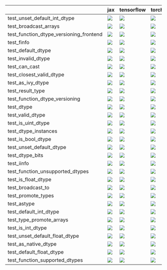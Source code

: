 |                                         | jax                                                                                                                                                                                    | tensorflow                                                                                                                                                                             | torch                                                                                                                                                                                  | numpy                                                                                                                                                                                  |
|:----------------------------------------|:---------------------------------------------------------------------------------------------------------------------------------------------------------------------------------------|:---------------------------------------------------------------------------------------------------------------------------------------------------------------------------------------|:---------------------------------------------------------------------------------------------------------------------------------------------------------------------------------------|:---------------------------------------------------------------------------------------------------------------------------------------------------------------------------------------|
| test_unset_default_int_dtype            | <a href="https://github.com/unifyai/ivy/actions/runs/3798804260/jobs/6460786019" rel="noopener noreferrer" target="_blank"><img src=https://img.shields.io/badge/-success-success></a> | <a href="https://github.com/unifyai/ivy/actions/runs/3790843737/jobs/6445799044" rel="noopener noreferrer" target="_blank"><img src=https://img.shields.io/badge/-success-success></a> | <a href="https://github.com/unifyai/ivy/actions/runs/3796964004/jobs/6457515469" rel="noopener noreferrer" target="_blank"><img src=https://img.shields.io/badge/-success-success></a> | <a href="https://github.com/unifyai/ivy/actions/runs/3810258881/jobs/6482234800" rel="noopener noreferrer" target="_blank"><img src=https://img.shields.io/badge/-success-success></a> |
| test_broadcast_arrays                   | <a href="https://github.com/unifyai/ivy/actions/runs/3811739538/jobs/6484577036" rel="noopener noreferrer" target="_blank"><img src=https://img.shields.io/badge/-success-success></a> | <a href="https://github.com/unifyai/ivy/actions/runs/3812530485/jobs/6485786804" rel="noopener noreferrer" target="_blank"><img src=https://img.shields.io/badge/-success-success></a> | <a href="https://github.com/unifyai/ivy/actions/runs/3809605412/jobs/6481073388" rel="noopener noreferrer" target="_blank"><img src=https://img.shields.io/badge/-success-success></a> | <a href="https://github.com/unifyai/ivy/actions/runs/3808470553/jobs/6479075264" rel="noopener noreferrer" target="_blank"><img src=https://img.shields.io/badge/-success-success></a> |
| test_function_dtype_versioning_frontend | <a href="https://github.com/unifyai/ivy/actions/runs/3809868004/jobs/6481550509" rel="noopener noreferrer" target="_blank"><img src=https://img.shields.io/badge/-success-success></a> | <a href="https://github.com/unifyai/ivy/actions/runs/3806295023/jobs/6474964815" rel="noopener noreferrer" target="_blank"><img src=https://img.shields.io/badge/-success-success></a> | <a href="https://github.com/unifyai/ivy/actions/runs/3810440207/jobs/6482521141" rel="noopener noreferrer" target="_blank"><img src=https://img.shields.io/badge/-success-success></a> | <a href="https://github.com/unifyai/ivy/actions/runs/3704593780/jobs/6277430543" rel="noopener noreferrer" target="_blank"><img src=https://img.shields.io/badge/-success-success></a> |
| test_finfo                              | <a href="https://github.com/unifyai/ivy/actions/runs/3798124044/jobs/6459598816" rel="noopener noreferrer" target="_blank"><img src=https://img.shields.io/badge/-success-success></a> | <a href="https://github.com/unifyai/ivy/actions/runs/3792208596/jobs/6466746489" rel="noopener noreferrer" target="_blank"><img src=https://img.shields.io/badge/-success-success></a> | <a href="https://github.com/unifyai/ivy/actions/runs/3813472041/jobs/6487237402" rel="noopener noreferrer" target="_blank"><img src=https://img.shields.io/badge/-success-success></a> | <a href="https://github.com/unifyai/ivy/actions/runs/3798563135/jobs/6460356518" rel="noopener noreferrer" target="_blank"><img src=https://img.shields.io/badge/-success-success></a> |
| test_default_dtype                      | <a href="https://github.com/unifyai/ivy/actions/runs/3798124044/jobs/6459598816" rel="noopener noreferrer" target="_blank"><img src=https://img.shields.io/badge/-success-success></a> | <a href="https://github.com/unifyai/ivy/actions/runs/3805755584/jobs/6473958648" rel="noopener noreferrer" target="_blank"><img src=https://img.shields.io/badge/-success-success></a> | <a href="https://github.com/unifyai/ivy/actions/runs/3790843737/jobs/6445799044" rel="noopener noreferrer" target="_blank"><img src=https://img.shields.io/badge/-success-success></a> | <a href="https://github.com/unifyai/ivy/actions/runs/3805500693/jobs/6475487645" rel="noopener noreferrer" target="_blank"><img src=https://img.shields.io/badge/-success-success></a> |
| test_invalid_dtype                      | <a href="https://github.com/unifyai/ivy/actions/runs/3807958709/jobs/6478133889" rel="noopener noreferrer" target="_blank"><img src=https://img.shields.io/badge/-success-success></a> | <a href="https://github.com/unifyai/ivy/actions/runs/3810098997/jobs/6481953787" rel="noopener noreferrer" target="_blank"><img src=https://img.shields.io/badge/-success-success></a> | <a href="https://github.com/unifyai/ivy/actions/runs/3740962521/jobs/6349956038" rel="noopener noreferrer" target="_blank"><img src=https://img.shields.io/badge/-success-success></a> | <a href="https://github.com/unifyai/ivy/actions/runs/3807687960/jobs/6477606401" rel="noopener noreferrer" target="_blank"><img src=https://img.shields.io/badge/-success-success></a> |
| test_can_cast                           | <a href="https://github.com/unifyai/ivy/actions/runs/3809391084/jobs/6480720339" rel="noopener noreferrer" target="_blank"><img src=https://img.shields.io/badge/-success-success></a> | <a href="https://github.com/unifyai/ivy/actions/runs/3813647855/jobs/6487503959" rel="noopener noreferrer" target="_blank"><img src=https://img.shields.io/badge/-success-success></a> | <a href="https://github.com/unifyai/ivy/actions/runs/3813100629/jobs/6486654364" rel="noopener noreferrer" target="_blank"><img src=https://img.shields.io/badge/-success-success></a> | <a href="https://github.com/unifyai/ivy/actions/runs/3813291822/jobs/6486955205" rel="noopener noreferrer" target="_blank"><img src=https://img.shields.io/badge/-success-success></a> |
| test_closest_valid_dtype                | <a href="https://github.com/unifyai/ivy/actions/runs/3810621692/jobs/6482815642" rel="noopener noreferrer" target="_blank"><img src=https://img.shields.io/badge/-success-success></a> | <a href="https://github.com/unifyai/ivy/actions/runs/3808709004/jobs/6479511048" rel="noopener noreferrer" target="_blank"><img src=https://img.shields.io/badge/-success-success></a> | <a href="https://github.com/unifyai/ivy/actions/runs/3764656289/jobs/6399309426" rel="noopener noreferrer" target="_blank"><img src=https://img.shields.io/badge/-success-success></a> | <a href="https://github.com/unifyai/ivy/actions/runs/3800238736/jobs/6463524035" rel="noopener noreferrer" target="_blank"><img src=https://img.shields.io/badge/-success-success></a> |
| test_as_ivy_dtype                       | <a href="https://github.com/unifyai/ivy/actions/runs/3810806949/jobs/6483100830" rel="noopener noreferrer" target="_blank"><img src=https://img.shields.io/badge/-success-success></a> | <a href="https://github.com/unifyai/ivy/actions/runs/3808215525/jobs/6478603522" rel="noopener noreferrer" target="_blank"><img src=https://img.shields.io/badge/-success-success></a> | <a href="https://github.com/unifyai/ivy/actions/runs/3796173901/jobs/6475484126" rel="noopener noreferrer" target="_blank"><img src=https://img.shields.io/badge/-success-success></a> | <a href="https://github.com/unifyai/ivy/actions/runs/3811179002/jobs/6483700462" rel="noopener noreferrer" target="_blank"><img src=https://img.shields.io/badge/-success-success></a> |
| test_result_type                        | <a href="https://github.com/unifyai/ivy/actions/runs/3763800472/jobs/6397635347" rel="noopener noreferrer" target="_blank"><img src=https://img.shields.io/badge/-success-success></a> | <a href="https://github.com/unifyai/ivy/actions/runs/3813100629/jobs/6486654364" rel="noopener noreferrer" target="_blank"><img src=https://img.shields.io/badge/-success-success></a> | <a href="https://github.com/unifyai/ivy/actions/runs/3812341820/jobs/6485494789" rel="noopener noreferrer" target="_blank"><img src=https://img.shields.io/badge/-success-success></a> | <a href="https://github.com/unifyai/ivy/actions/runs/3813827251/jobs/6487781157" rel="noopener noreferrer" target="_blank"><img src=https://img.shields.io/badge/-success-success></a> |
| test_function_dtype_versioning          | <a href="https://github.com/unifyai/ivy/actions/runs/3810806949/jobs/6483100830" rel="noopener noreferrer" target="_blank"><img src=https://img.shields.io/badge/-success-success></a> | <a href="https://github.com/unifyai/ivy/actions/runs/3810621692/jobs/6482815642" rel="noopener noreferrer" target="_blank"><img src=https://img.shields.io/badge/-success-success></a> | <a href="https://github.com/unifyai/ivy/actions/runs/3812916642/jobs/6486375733" rel="noopener noreferrer" target="_blank"><img src=https://img.shields.io/badge/-success-success></a> | <a href="https://github.com/unifyai/ivy/actions/runs/3794989619/jobs/6453635794" rel="noopener noreferrer" target="_blank"><img src=https://img.shields.io/badge/-success-success></a> |
| test_dtype                              | <a href="https://github.com/unifyai/ivy/actions/runs/3811551792/jobs/6484290919" rel="noopener noreferrer" target="_blank"><img src=https://img.shields.io/badge/-success-success></a> | <a href="https://github.com/unifyai/ivy/actions/runs/3796173901/jobs/6475484126" rel="noopener noreferrer" target="_blank"><img src=https://img.shields.io/badge/-success-success></a> | <a href="https://github.com/unifyai/ivy/actions/runs/3811179002/jobs/6483700462" rel="noopener noreferrer" target="_blank"><img src=https://img.shields.io/badge/-success-success></a> | <a href="https://github.com/unifyai/ivy/actions/runs/3791293454/jobs/6446618989" rel="noopener noreferrer" target="_blank"><img src=https://img.shields.io/badge/-success-success></a> |
| test_valid_dtype                        | <a href="https://github.com/unifyai/ivy/actions/runs/3810621692/jobs/6482815642" rel="noopener noreferrer" target="_blank"><img src=https://img.shields.io/badge/-success-success></a> | <a href="https://github.com/unifyai/ivy/actions/runs/3810258881/jobs/6482234800" rel="noopener noreferrer" target="_blank"><img src=https://img.shields.io/badge/-success-success></a> | <a href="https://github.com/unifyai/ivy/actions/runs/3813291822/jobs/6486955205" rel="noopener noreferrer" target="_blank"><img src=https://img.shields.io/badge/-success-success></a> | <a href="https://github.com/unifyai/ivy/actions/runs/3810998045/jobs/6483415097" rel="noopener noreferrer" target="_blank"><img src=https://img.shields.io/badge/-success-success></a> |
| test_is_uint_dtype                      | <a href="https://github.com/unifyai/ivy/actions/runs/3810806949/jobs/6483100830" rel="noopener noreferrer" target="_blank"><img src=https://img.shields.io/badge/-success-success></a> | <a href="https://github.com/unifyai/ivy/actions/runs/3807411532/jobs/6477073240" rel="noopener noreferrer" target="_blank"><img src=https://img.shields.io/badge/-success-success></a> | <a href="https://github.com/unifyai/ivy/actions/runs/3794989619/jobs/6453635794" rel="noopener noreferrer" target="_blank"><img src=https://img.shields.io/badge/-success-success></a> | <a href="https://github.com/unifyai/ivy/actions/runs/3804428832/jobs/6471638488" rel="noopener noreferrer" target="_blank"><img src=https://img.shields.io/badge/-success-success></a> |
| test_dtype_instances                    | <a href="https://github.com/unifyai/ivy/actions/runs/3802137945/jobs/6467321295" rel="noopener noreferrer" target="_blank"><img src=https://img.shields.io/badge/-success-success></a> | <a href="https://github.com/unifyai/ivy/actions/runs/3809868004/jobs/6481550509" rel="noopener noreferrer" target="_blank"><img src=https://img.shields.io/badge/-success-success></a> | <a href="https://github.com/unifyai/ivy/actions/runs/3787778379/jobs/6439888271" rel="noopener noreferrer" target="_blank"><img src=https://img.shields.io/badge/-success-success></a> | <a href="https://github.com/unifyai/ivy/actions/runs/3807687960/jobs/6477606401" rel="noopener noreferrer" target="_blank"><img src=https://img.shields.io/badge/-success-success></a> |
| test_is_bool_dtype                      | <a href="https://github.com/unifyai/ivy/actions/runs/3794027300/jobs/6466789869" rel="noopener noreferrer" target="_blank"><img src=https://img.shields.io/badge/-success-success></a> | <a href="https://github.com/unifyai/ivy/actions/runs/3811363645/jobs/6483996719" rel="noopener noreferrer" target="_blank"><img src=https://img.shields.io/badge/-success-success></a> | <a href="https://github.com/unifyai/ivy/actions/runs/3803994723/jobs/6470852904" rel="noopener noreferrer" target="_blank"><img src=https://img.shields.io/badge/-success-success></a> | <a href="https://github.com/unifyai/ivy/actions/runs/3810440207/jobs/6482521141" rel="noopener noreferrer" target="_blank"><img src=https://img.shields.io/badge/-success-success></a> |
| test_unset_default_dtype                | <a href="https://github.com/unifyai/ivy/actions/runs/3803468956/jobs/6469895487" rel="noopener noreferrer" target="_blank"><img src=https://img.shields.io/badge/-success-success></a> | <a href="https://github.com/unifyai/ivy/actions/runs/3811179002/jobs/6483700462" rel="noopener noreferrer" target="_blank"><img src=https://img.shields.io/badge/-success-success></a> | <a href="https://github.com/unifyai/ivy/actions/runs/3812916642/jobs/6486375733" rel="noopener noreferrer" target="_blank"><img src=https://img.shields.io/badge/-success-success></a> | <a href="https://github.com/unifyai/ivy/actions/runs/3797200329/jobs/6457930491" rel="noopener noreferrer" target="_blank"><img src=https://img.shields.io/badge/-success-success></a> |
| test_dtype_bits                         | <a href="https://github.com/unifyai/ivy/actions/runs/3796173901/jobs/6475484126" rel="noopener noreferrer" target="_blank"><img src=https://img.shields.io/badge/-success-success></a> | <a href="https://github.com/unifyai/ivy/actions/runs/3807135818/jobs/6476539681" rel="noopener noreferrer" target="_blank"><img src=https://img.shields.io/badge/-success-success></a> | <a href="https://github.com/unifyai/ivy/actions/runs/3786703699/jobs/6437842806" rel="noopener noreferrer" target="_blank"><img src=https://img.shields.io/badge/-success-success></a> | <a href="https://github.com/unifyai/ivy/actions/runs/3788415155/jobs/6441162781" rel="noopener noreferrer" target="_blank"><img src=https://img.shields.io/badge/-success-success></a> |
| test_iinfo                              | <a href="https://github.com/unifyai/ivy/actions/runs/3799939515/jobs/6462930618" rel="noopener noreferrer" target="_blank"><img src=https://img.shields.io/badge/-success-success></a> | <a href="https://github.com/unifyai/ivy/actions/runs/3811363645/jobs/6483996719" rel="noopener noreferrer" target="_blank"><img src=https://img.shields.io/badge/-success-success></a> | <a href="https://github.com/unifyai/ivy/actions/runs/3803468956/jobs/6469895487" rel="noopener noreferrer" target="_blank"><img src=https://img.shields.io/badge/-success-success></a> | <a href="https://github.com/unifyai/ivy/actions/runs/3807958709/jobs/6478133889" rel="noopener noreferrer" target="_blank"><img src=https://img.shields.io/badge/-success-success></a> |
| test_function_unsupported_dtypes        | <a href="https://github.com/unifyai/ivy/actions/runs/3785174151/jobs/6435030146" rel="noopener noreferrer" target="_blank"><img src=https://img.shields.io/badge/-success-success></a> | <a href="https://github.com/unifyai/ivy/actions/runs/3781294898/jobs/6466752494" rel="noopener noreferrer" target="_blank"><img src=https://img.shields.io/badge/-success-success></a> | <a href="https://github.com/unifyai/ivy/actions/runs/3812916642/jobs/6486375733" rel="noopener noreferrer" target="_blank"><img src=https://img.shields.io/badge/-success-success></a> | <a href="https://github.com/unifyai/ivy/actions/runs/3803994723/jobs/6470852904" rel="noopener noreferrer" target="_blank"><img src=https://img.shields.io/badge/-success-success></a> |
| test_is_float_dtype                     | <a href="https://github.com/unifyai/ivy/actions/runs/3803218490/jobs/6469438131" rel="noopener noreferrer" target="_blank"><img src=https://img.shields.io/badge/-success-success></a> | <a href="https://github.com/unifyai/ivy/actions/runs/3792749046/jobs/6449213821" rel="noopener noreferrer" target="_blank"><img src=https://img.shields.io/badge/-success-success></a> | <a href="https://github.com/unifyai/ivy/actions/runs/3805500693/jobs/6473491478" rel="noopener noreferrer" target="_blank"><img src=https://img.shields.io/badge/-success-success></a> | <a href="https://github.com/unifyai/ivy/actions/runs/3787336363/jobs/6439059720" rel="noopener noreferrer" target="_blank"><img src=https://img.shields.io/badge/-success-success></a> |
| test_broadcast_to                       | <a href="https://github.com/unifyai/ivy/actions/runs/3813472041/jobs/6487237402" rel="noopener noreferrer" target="_blank"><img src=https://img.shields.io/badge/-success-success></a> | <a href="https://github.com/unifyai/ivy/actions/runs/3714856595/jobs/6299346800" rel="noopener noreferrer" target="_blank"><img src=https://img.shields.io/badge/-success-success></a> | <a href="https://github.com/unifyai/ivy/actions/runs/3791503243/jobs/6446976961" rel="noopener noreferrer" target="_blank"><img src=https://img.shields.io/badge/-success-success></a> | <a href="https://github.com/unifyai/ivy/actions/runs/3808940963/jobs/6479931795" rel="noopener noreferrer" target="_blank"><img src=https://img.shields.io/badge/-success-success></a> |
| test_promote_types                      | <a href="https://github.com/unifyai/ivy/actions/runs/3787336363/jobs/6439061697" rel="noopener noreferrer" target="_blank"><img src=https://img.shields.io/badge/-success-success></a> | <a href="https://github.com/unifyai/ivy/actions/runs/3805500693/jobs/6473491478" rel="noopener noreferrer" target="_blank"><img src=https://img.shields.io/badge/-success-success></a> | <a href="https://github.com/unifyai/ivy/actions/runs/3807135818/jobs/6476539681" rel="noopener noreferrer" target="_blank"><img src=https://img.shields.io/badge/-success-success></a> | <a href="https://github.com/unifyai/ivy/actions/runs/3799326733/jobs/6461743337" rel="noopener noreferrer" target="_blank"><img src=https://img.shields.io/badge/-success-success></a> |
| test_astype                             | <a href="https://github.com/unifyai/ivy/actions/runs/3813100629/jobs/6486654364" rel="noopener noreferrer" target="_blank"><img src=https://img.shields.io/badge/-success-success></a> | <a href="https://github.com/unifyai/ivy/actions/runs/3813827251/jobs/6487781157" rel="noopener noreferrer" target="_blank"><img src=https://img.shields.io/badge/-success-success></a> | <a href="https://github.com/unifyai/ivy/actions/runs/3796173901/jobs/6475484126" rel="noopener noreferrer" target="_blank"><img src=https://img.shields.io/badge/-success-success></a> | <a href="https://github.com/unifyai/ivy/actions/runs/3812530485/jobs/6485786804" rel="noopener noreferrer" target="_blank"><img src=https://img.shields.io/badge/-success-success></a> |
| test_default_int_dtype                  | <a href="https://github.com/unifyai/ivy/actions/runs/3789018197/jobs/6442371686" rel="noopener noreferrer" target="_blank"><img src=https://img.shields.io/badge/-success-success></a> | <a href="https://github.com/unifyai/ivy/actions/runs/3794334351/jobs/6452298474" rel="noopener noreferrer" target="_blank"><img src=https://img.shields.io/badge/-success-success></a> | <a href="https://github.com/unifyai/ivy/actions/runs/3740091312/jobs/6348051562" rel="noopener noreferrer" target="_blank"><img src=https://img.shields.io/badge/-success-success></a> | <a href="https://github.com/unifyai/ivy/actions/runs/3813827251/jobs/6487781157" rel="noopener noreferrer" target="_blank"><img src=https://img.shields.io/badge/-success-success></a> |
| test_type_promote_arrays                | <a href="https://github.com/unifyai/ivy/actions/runs/3813647855/jobs/6487503959" rel="noopener noreferrer" target="_blank"><img src=https://img.shields.io/badge/-success-success></a> | <a href="https://github.com/unifyai/ivy/actions/runs/3787336363/jobs/6439062891" rel="noopener noreferrer" target="_blank"><img src=https://img.shields.io/badge/-success-success></a> | <a href="https://github.com/unifyai/ivy/actions/runs/3809391084/jobs/6480720339" rel="noopener noreferrer" target="_blank"><img src=https://img.shields.io/badge/-success-success></a> | <a href="https://github.com/unifyai/ivy/actions/runs/3802429454/jobs/6467901194" rel="noopener noreferrer" target="_blank"><img src=https://img.shields.io/badge/-success-success></a> |
| test_is_int_dtype                       | <a href="https://github.com/unifyai/ivy/actions/runs/3783578729/jobs/6432235305" rel="noopener noreferrer" target="_blank"><img src=https://img.shields.io/badge/-success-success></a> | <a href="https://github.com/unifyai/ivy/actions/runs/3804623824/jobs/6471973698" rel="noopener noreferrer" target="_blank"><img src=https://img.shields.io/badge/-success-success></a> | <a href="https://github.com/unifyai/ivy/actions/runs/3806295023/jobs/6474964815" rel="noopener noreferrer" target="_blank"><img src=https://img.shields.io/badge/-success-success></a> | <a href="https://github.com/unifyai/ivy/actions/runs/3811363645/jobs/6483996719" rel="noopener noreferrer" target="_blank"><img src=https://img.shields.io/badge/-success-success></a> |
| test_unset_default_float_dtype          | <a href="https://github.com/unifyai/ivy/actions/runs/3804252899/jobs/6471325633" rel="noopener noreferrer" target="_blank"><img src=https://img.shields.io/badge/-success-success></a> | <a href="https://github.com/unifyai/ivy/actions/runs/3804623824/jobs/6471973698" rel="noopener noreferrer" target="_blank"><img src=https://img.shields.io/badge/-success-success></a> | <a href="https://github.com/unifyai/ivy/actions/runs/3812530485/jobs/6485786804" rel="noopener noreferrer" target="_blank"><img src=https://img.shields.io/badge/-success-success></a> | <a href="https://github.com/unifyai/ivy/actions/runs/3787336363/jobs/6439062053" rel="noopener noreferrer" target="_blank"><img src=https://img.shields.io/badge/-success-success></a> |
| test_as_native_dtype                    | <a href="https://github.com/unifyai/ivy/actions/runs/3804623824/jobs/6471973698" rel="noopener noreferrer" target="_blank"><img src=https://img.shields.io/badge/-success-success></a> | <a href="https://github.com/unifyai/ivy/actions/runs/3787336363/jobs/6439055612" rel="noopener noreferrer" target="_blank"><img src=https://img.shields.io/badge/-success-success></a> | <a href="https://github.com/unifyai/ivy/actions/runs/3808940963/jobs/6479931795" rel="noopener noreferrer" target="_blank"><img src=https://img.shields.io/badge/-success-success></a> | <a href="https://github.com/unifyai/ivy/actions/runs/3810098997/jobs/6481953787" rel="noopener noreferrer" target="_blank"><img src=https://img.shields.io/badge/-success-success></a> |
| test_default_float_dtype                | <a href="https://github.com/unifyai/ivy/actions/runs/3809391084/jobs/6480720339" rel="noopener noreferrer" target="_blank"><img src=https://img.shields.io/badge/-success-success></a> | <a href="https://github.com/unifyai/ivy/actions/runs/3803994723/jobs/6470852904" rel="noopener noreferrer" target="_blank"><img src=https://img.shields.io/badge/-success-success></a> | <a href="https://github.com/unifyai/ivy/actions/runs/3805500693/jobs/6475487645" rel="noopener noreferrer" target="_blank"><img src=https://img.shields.io/badge/-success-success></a> | <a href="https://github.com/unifyai/ivy/actions/runs/3795612529/jobs/6454899295" rel="noopener noreferrer" target="_blank"><img src=https://img.shields.io/badge/-success-success></a> |
| test_function_supported_dtypes          | <a href="https://github.com/unifyai/ivy/actions/runs/3813291822/jobs/6486955205" rel="noopener noreferrer" target="_blank"><img src=https://img.shields.io/badge/-success-success></a> | <a href="https://github.com/unifyai/ivy/actions/runs/3813100629/jobs/6486654364" rel="noopener noreferrer" target="_blank"><img src=https://img.shields.io/badge/-success-success></a> | <a href="https://github.com/unifyai/ivy/actions/runs/3809167895/jobs/6480333139" rel="noopener noreferrer" target="_blank"><img src=https://img.shields.io/badge/-success-success></a> | <a href="https://github.com/unifyai/ivy/actions/runs/3787336363/jobs/6439061128" rel="noopener noreferrer" target="_blank"><img src=https://img.shields.io/badge/-success-success></a> |